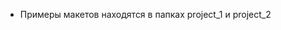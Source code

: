
- Примеры макетов находятся в папках project_1 и project_2




<!---
Miles1021/Miles1021 is a ✨ special ✨ repository because its `README.md` (this file) appears on your GitHub profile.
You can click the Preview link to take a look at your changes.
--->
